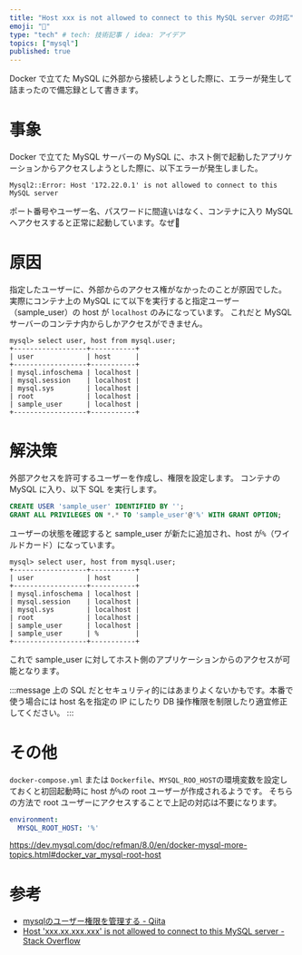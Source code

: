 ```yaml
---
title: "Host xxx is not allowed to connect to this MySQL server の対応"
emoji: "🚨"
type: "tech" # tech: 技術記事 / idea: アイデア
topics: ["mysql"]
published: true
---
```


Docker で立てた MySQL に外部から接続しようとした際に、エラーが発生して詰まったので備忘録として書きます。

# 事象

Docker で立てた MySQL サーバーの MySQL に、ホスト側で起動したアプリケーションからアクセスしようとした際に、以下エラーが発生しました。

```
Mysql2::Error: Host '172.22.0.1' is not allowed to connect to this MySQL server
```

ポート番号やユーザー名、パスワードに間違いはなく、コンテナに入り MySQL へアクセスすると正常に起動しています。なぜ🤔


# 原因

指定したユーザーに、外部からのアクセス権がなかったのことが原因でした。
実際にコンテナ上の MySQL にて以下を実行すると指定ユーザー（sample_user）の host が `localhost` のみになっています。
これだと MySQL サーバーのコンテナ内からしかアクセスができません。

```
mysql> select user, host from mysql.user;
+------------------+-----------+
| user             | host      |
+------------------+-----------+
| mysql.infoschema | localhost |
| mysql.session    | localhost |
| mysql.sys        | localhost |
| root             | localhost |
| sample_user      | localhost |
+------------------+-----------+
```

# 解決策
外部アクセスを許可するユーザーを作成し、権限を設定します。
コンテナの MySQL に入り、以下 SQL を実行します。

```sql
CREATE USER 'sample_user' IDENTIFIED BY '';
GRANT ALL PRIVILEGES ON *.* TO 'sample_user'@'%' WITH GRANT OPTION;
```

ユーザーの状態を確認すると sample_user が新たに追加され、host が`%`（ワイルドカード）になっています。

```
mysql> select user, host from mysql.user;
+------------------+-----------+
| user             | host      |
+------------------+-----------+
| mysql.infoschema | localhost |
| mysql.session    | localhost |
| mysql.sys        | localhost |
| root             | localhost |
| sample_user      | localhost |
| sample_user      | %         |
+------------------+-----------+
```

これで sample_user に対してホスト側のアプリケーションからのアクセスが可能となります。

:::message
上の SQL だとセキュリティ的にはあまりよくないかもです。本番で使う場合には host 名を指定の IP にしたり DB 操作権限を制限したり適宜修正してください。
:::

# その他
`docker-compose.yml` または `Dockerfile`、`MYSQL_ROO_HOST`の環境変数を設定しておくと初回起動時に host が`%`の root ユーザーが作成されるようです。
そちらの方法で root ユーザーにアクセスすることで上記の対応は不要になります。

```yml
environment:
  MYSQL_ROOT_HOST: '%'
```

https://dev.mysql.com/doc/refman/8.0/en/docker-mysql-more-topics.html#docker_var_mysql-root-host

# 参考
- [mysqlのユーザー権限を管理する - Qiita](https://qiita.com/harada4atsushi/items/a36d26c798967e1f2cd9)
- [Host 'xxx.xx.xxx.xxx' is not allowed to connect to this MySQL server - Stack Overflow](https://stackoverflow.com/questions/1559955/host-xxx-xx-xxx-xxx-is-not-allowed-to-connect-to-this-mysql-server)